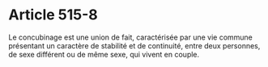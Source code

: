 # Article 515-8

Le concubinage est une union de fait, caractérisée par une vie commune présentant un caractère de stabilité et de continuité, entre deux personnes, de sexe différent ou de même sexe, qui vivent en couple.
